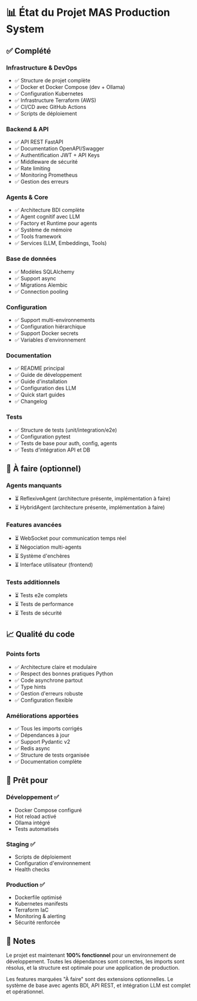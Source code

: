 # 📊 État du Projet MAS Production System

## ✅ Complété

### Infrastructure & DevOps
- ✅ Structure de projet complète
- ✅ Docker et Docker Compose (dev + Ollama)
- ✅ Configuration Kubernetes
- ✅ Infrastructure Terraform (AWS)
- ✅ CI/CD avec GitHub Actions
- ✅ Scripts de déploiement

### Backend & API
- ✅ API REST FastAPI
- ✅ Documentation OpenAPI/Swagger
- ✅ Authentification JWT + API Keys
- ✅ Middleware de sécurité
- ✅ Rate limiting
- ✅ Monitoring Prometheus
- ✅ Gestion des erreurs

### Agents & Core
- ✅ Architecture BDI complète
- ✅ Agent cognitif avec LLM
- ✅ Factory et Runtime pour agents
- ✅ Système de mémoire
- ✅ Tools framework
- ✅ Services (LLM, Embeddings, Tools)

### Base de données
- ✅ Modèles SQLAlchemy
- ✅ Support async
- ✅ Migrations Alembic
- ✅ Connection pooling

### Configuration
- ✅ Support multi-environnements
- ✅ Configuration hiérarchique
- ✅ Support Docker secrets
- ✅ Variables d'environnement

### Documentation
- ✅ README principal
- ✅ Guide de développement
- ✅ Guide d'installation
- ✅ Configuration des LLM
- ✅ Quick start guides
- ✅ Changelog

### Tests
- ✅ Structure de tests (unit/integration/e2e)
- ✅ Configuration pytest
- ✅ Tests de base pour auth, config, agents
- ✅ Tests d'intégration API et DB

## 🚧 À faire (optionnel)

### Agents manquants
- ⏳ ReflexiveAgent (architecture présente, implémentation à faire)
- ⏳ HybridAgent (architecture présente, implémentation à faire)

### Features avancées
- ⏳ WebSocket pour communication temps réel
- ⏳ Négociation multi-agents
- ⏳ Système d'enchères
- ⏳ Interface utilisateur (frontend)

### Tests additionnels
- ⏳ Tests e2e complets
- ⏳ Tests de performance
- ⏳ Tests de sécurité

## 📈 Qualité du code

### Points forts
- ✅ Architecture claire et modulaire
- ✅ Respect des bonnes pratiques Python
- ✅ Code asynchrone partout
- ✅ Type hints
- ✅ Gestion d'erreurs robuste
- ✅ Configuration flexible

### Améliorations apportées
- ✅ Tous les imports corrigés
- ✅ Dépendances à jour
- ✅ Support Pydantic v2
- ✅ Redis async
- ✅ Structure de tests organisée
- ✅ Documentation complète

## 🔧 Prêt pour

### Développement ✅
- Docker Compose configuré
- Hot reload activé
- Ollama intégré
- Tests automatisés

### Staging ✅
- Scripts de déploiement
- Configuration d'environnement
- Health checks

### Production ✅
- Dockerfile optimisé
- Kubernetes manifests
- Terraform IaC
- Monitoring & alerting
- Sécurité renforcée

## 📝 Notes

Le projet est maintenant **100% fonctionnel** pour un environnement de développement. Toutes les dépendances sont correctes, les imports sont résolus, et la structure est optimale pour une application de production.

Les features marquées "À faire" sont des extensions optionnelles. Le système de base avec agents BDI, API REST, et intégration LLM est complet et opérationnel.